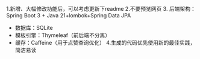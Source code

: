 1.新增、大幅修改功能后，可以考虑更新下readme
2.不要预览网页
3. 后端架构：Spring Boot 3 + Java 21+lombok+Spring Data JPA
- 数据库：SQLite
- 模板引擎：Thymeleaf（前后端不分离）
- 缓存：Caffeine（用于点赞查询优化）
4.生成的代码优先使用新的最佳实践，简洁易读